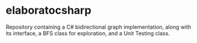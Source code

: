 # elaboratocsharp
Repository containing a C# bidirectional graph implementation, 
along with its interface, a BFS class for exploration, and a Unit Testing class.
